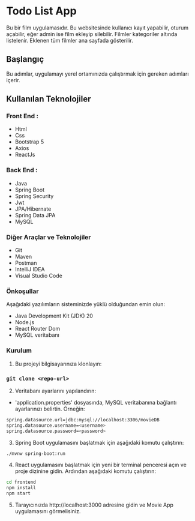 # Todo List App

Bu bir film uygulamasıdır. Bu websitesinde kullanıcı kayıt yapabilir, oturum açabilir, eğer admin ise film ekleyip silebilir. Filmler kategoriler altında listelenir. Eklenen tüm filmler ana sayfada gösterilir.

## Başlangıç

Bu adımlar, uygulamayı yerel ortamınızda çalıştırmak için gereken adımları içerir.

## Kullanılan Teknolojiler

### Front End :

- Html
- Css
- Bootstrap 5
- Axios
- ReactJs

### Back End :

- Java
- Spring Boot
- Spring Security
- Jwt
- JPA/Hibernate
- Spring Data JPA
- MySQL

### Diğer Araçlar ve Teknolojiler

- Git
- Maven
- Postman
- IntelliJ IDEA
- Visual Studio Code

### Önkoşullar

Aşağıdaki yazılımların sisteminizde yüklü olduğundan emin olun:

- Java Development Kit (JDK) 20
- Node.js
- React Router Dom
- MySQL veritabanı

### Kurulum

1. Bu projeyi bilgisayarınıza klonlayın:

### `git clone <repo-url>`

2. Veritabanı ayarlarını yapılandırın:

- 'application.properties' dosyasında, MySQL veritabanına bağlantı ayarlarınızı belirtin. Örneğin:

```bash
spring.datasource.url=jdbc:mysql://localhost:3306/movieDB
spring.datasource.username=<username>
spring.datasource.password=<password>
```

3. Spring Boot uygulamasını başlatmak için aşağıdaki komutu çalıştırın:

```bash
./mvnw spring-boot:run
```

4. React uygulamasını başlatmak için yeni bir terminal penceresi açın ve proje dizinine gidin. Ardından aşağıdaki komutu çalıştırın:

```bash
cd frontend
npm install
npm start
```

5. Tarayıcınızda http://localhost:3000 adresine gidin ve Movie App uygulamasını görmelisiniz.
